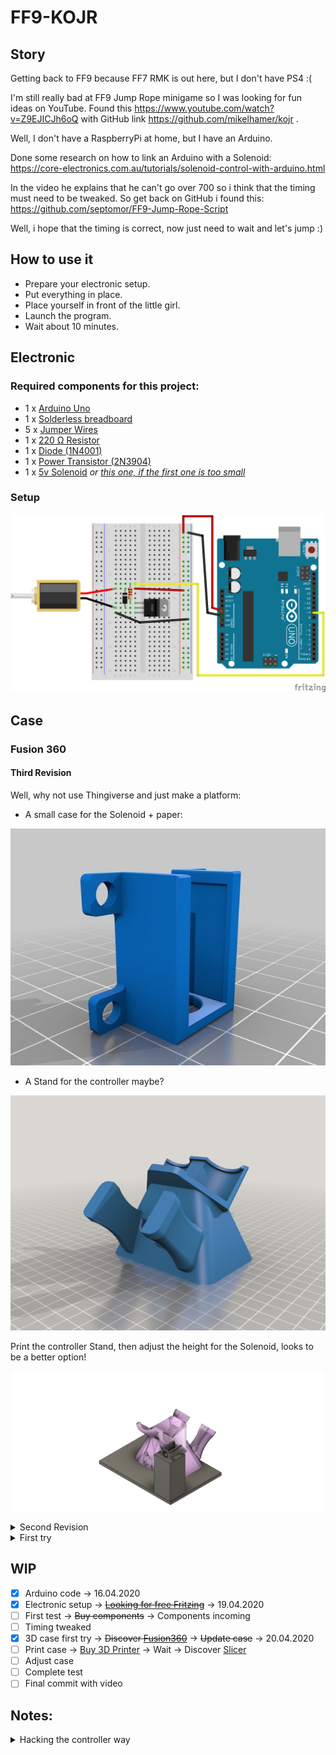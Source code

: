 # FF9-KOJR

## Story

Getting back to FF9 because FF7 RMK is out here, but I don't have PS4 :(

I'm still really bad at FF9 Jump Rope minigame so I was looking for fun ideas on YouTube.
Found this https://www.youtube.com/watch?v=Z9EJICJh6oQ with GitHub link https://github.com/mikelhamer/kojr .

Well, I don't have a RaspberryPi at home, but I have an Arduino.

Done some research on how to link an Arduino with a Solenoid: https://core-electronics.com.au/tutorials/solenoid-control-with-arduino.html

In the video he explains that he can't go over 700 so i think that the timing must need to be tweaked. So get back on GitHub i found this:  https://github.com/septomor/FF9-Jump-Rope-Script

Well, i hope that the timing is correct, now just need to wait and let's jump :)

## How to use it
- Prepare your electronic setup.
- Put everything in place.
- Place yourself in front of the little girl.
- Launch the program.
- Wait about 10 minutes.

## Electronic

### Required components for this project:

- 1 x [Arduino Uno](https://www.amazon.fr/dp/B008GRTSV6/)
- 1 x [Solderless breadboard](https://www.amazon.fr/dp/B07K8PQ4B5/)
- 5 x [Jumper Wires](https://www.amazon.fr/dp/B074P726ZR/)
- 1 x [220 Ω Resistor](https://www.amazon.fr/dp/B07Q87JZ9G/)
- 1 x [Diode (1N4001)](https://www.amazon.fr/dp/B00QLHMR6G/)
- 1 x [Power Transistor (2N3904)](https://www.amazon.fr/dp/B00JFOT0OE/)
- 1 x [5v Solenoid](https://www.amazon.fr/dp/B0848TTHZB/) *or [this one, if the first one is too small](https://www.sparkfun.com/products/11015)*

### Setup
[![Electronic setup](https://raw.githubusercontent.com/kevingrillet/FF9-KOJR/master/Fritzing/KOJR_bb.png "Fritzing")](https://github.com/fritzing/fritzing-app)

## Case

### Fusion 360

#### Third Revision
Well, why not use Thingiverse and just make a platform:

- A small case for the Solenoid + paper:

[![Solenoid Case](https://raw.githubusercontent.com/kevingrillet/FF9-KOJR/master/Fusion360/%40Ressouces/SolenoidoCace/preview.jpg "Solenoid Case")](https://www.thingiverse.com/thing:344184)

- A Stand for the controller maybe?

[![Playstation DuelShock Contoller Stand (PS2)](https://raw.githubusercontent.com/kevingrillet/FF9-KOJR/master/Fusion360/%40Ressouces/Playstation%2BDuelShock%2BContoller%2BStand%2B(PS2)/images/preview.png "Playstation DuelShock Contoller Stand (PS2)")](https://www.thingiverse.com/thing:4028214)

Print the controller Stand, then adjust the height for the Solenoid, looks to be a better option!

[![Case rev3](https://raw.githubusercontent.com/kevingrillet/FF9-KOJR/master/Fusion360/KOJR_rev3.png "Fusion 360")](https://www.autodesk.com/products/fusion-360/overview)

<details>
<summary>Second Revision</summary>

Well, why not use Thingiverse and just make a platform:

- A small case for the Solenoid:

[![Solenoid Case](https://raw.githubusercontent.com/kevingrillet/FF9-KOJR/master/Fusion360/%40Ressouces/SolenoidoCace/preview.jpg "Solenoid Case")](https://www.thingiverse.com/thing:344184)

- A Wall Mount for the controller: 

[![Playstation Controller Wall Mount](https://raw.githubusercontent.com/kevingrillet/FF9-KOJR/master/Fusion360/%40Ressouces/Playstation_Controller_Wall_Mount/images/preview.jpg "Playstation Controller Wall Mount")](https://www.thingiverse.com/thing:3767193)

Still need to adjust everything, still not good for me :/

[![Case rev2](https://raw.githubusercontent.com/kevingrillet/FF9-KOJR/master/Fusion360/KOJR_rev2.png "Fusion 360")](https://www.autodesk.com/products/fusion-360/overview)
</details>

<details>
<summary>First try</summary>

Yeah, it's not really good :'(

[![Case](https://raw.githubusercontent.com/kevingrillet/FF9-KOJR/master/Fusion360/KOJR.png "Fusion 360")](https://www.autodesk.com/products/fusion-360/overview)

Need to adjust everything, so maybe 2 or 3 prints, better forget this one.
</details>

## WIP
- [X] Arduino code -> 16.04.2020
- [X] Electronic setup -> [~~Looking for free Fritzing~~](https://fritzing.org/download/) -> 19.04.2020
- [ ] First test -> ~~Buy components~~ -> Components incoming
- [ ] Timing tweaked
- [X] 3D case first try -> ~~Discover [Fusion360](https://www.autodesk.com/products/fusion-360/overview)~~ -> ~~Update case~~ -> 20.04.2020
- [ ] Print case -> [Buy 3D Printer](https://shop.prusa3d.com/fr/imprimantes/994-original-prusa-mini.html) -> Wait -> Discover [Slicer](https://www.prusa3d.fr/prusaslicer/)
- [ ] Adjust case
- [ ] Complete test
- [ ] Final commit with video

## Notes:
<details>
<summary>Hacking the controller way</summary>

Well, if I can't build the solenoid way, why not just hack the controller?

With some work I think it's possible to directly send inputs to the PS2.


Links:

- https://store.curiousinventor.com/guides/PS2
Build a link between the Arduino and the Male connector should be possible i hope.

- https://github.com/madsci1016/Arduino-PS2X
Instead of reading the inputs I think it's possible to send them.
</details>
